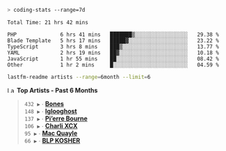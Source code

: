 ```zsh
> coding-stats --range=7d
```

<!--START_SECTION:waka-->

```text
Total Time: 21 hrs 42 mins

PHP              6 hrs 41 mins   ███████▒░░░░░░░░░░░░░░░░░   29.38 %
Blade Template   5 hrs 17 mins   █████▓░░░░░░░░░░░░░░░░░░░   23.22 %
TypeScript       3 hrs 8 mins    ███▒░░░░░░░░░░░░░░░░░░░░░   13.77 %
YAML             2 hrs 19 mins   ██▓░░░░░░░░░░░░░░░░░░░░░░   10.18 %
JavaScript       1 hr 55 mins    ██░░░░░░░░░░░░░░░░░░░░░░░   08.42 %
Other            1 hr 2 mins     █░░░░░░░░░░░░░░░░░░░░░░░░   04.59 %
```

<!--END_SECTION:waka-->

```zsh
lastfm-readme artists --range=6month --limit=6
```

<!--START_LASTFM_ARTISTS:{"period": "6month", "rows": 6}-->
<a href="https://last.fm" target="_blank"><img src="https://user-images.githubusercontent.com/17434202/215290617-e793598d-d7c9-428f-9975-156db1ba89cc.svg" alt="Last.fm Logo" width="18" height="13"/></a> **Top Artists - Past 6 Months**

> `432 ▶️` ∙ **[Bones](https://www.last.fm/music/Bones)**<br/>
> `148 ▶️` ∙ **[Iglooghost](https://www.last.fm/music/Iglooghost)**<br/>
> `137 ▶️` ∙ **[Pi’erre Bourne](https://www.last.fm/music/Pi%E2%80%99erre+Bourne)**<br/>
> `106 ▶️` ∙ **[Charli XCX](https://www.last.fm/music/Charli+XCX)**<br/>
> `95 ▶️` ∙ **[Mac Quayle](https://www.last.fm/music/Mac+Quayle)**<br/>
> `66 ▶️` ∙ **[BLP KOSHER](https://www.last.fm/music/BLP+KOSHER)**<br/>
<!--END_LASTFM_ARTISTS-->
